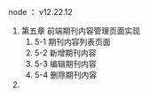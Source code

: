 node ： v12.22.12

1. 第五章 前端期刊内容管理页面实现
   1. 5-1 期刊内容列表页面
   2. 5-2 新增期刊内容
   3. 5-3 编辑期刊内容
   4. 5-4 删除期刊内容
2. 
